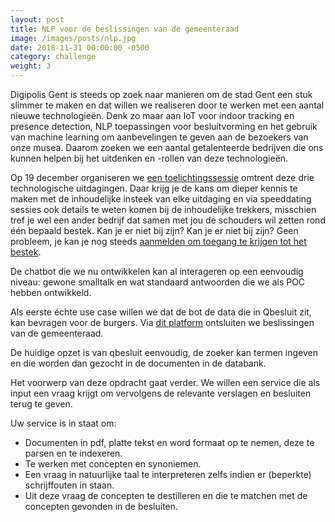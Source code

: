 ```yaml
---
layout: post                        
title: NLP voor de beslissingen van de gemeenteraad
image: /images/posts/nlp.jpg
date: 2018-11-31 00:00:00 -0500
category: challenge
weight: 3
---
```


Digipolis Gent is steeds op zoek naar manieren om de stad Gent een stuk slimmer te maken en dat willen we realiseren door te werken met een aantal nieuwe technologieën. Denk zo maar aan IoT voor indoor tracking en presence detection, NLP toepassingen voor besluitvorming en het gebruik van machine learning om aanbevelingen te geven aan de bezoekers van onze musea. Daarom zoeken we een aantal getalenteerde bedrijven die ons kunnen helpen bij het uitdenken en -rollen van deze technologieën.

Op 19 december organiseren we [een toelichtingssessie](https://digitaleinnovatiegent.eventbrite.be/) omtrent deze drie technologische uitdagingen. Daar krijg je de kans om dieper kennis te maken met de inhoudelijke insteek van elke uitdaging en via speeddating sessies ook details te weten komen bij de inhoudelijke trekkers, misschien tref je wel een ander bedrijf dat samen met jou de schouders wil zetten rond één bepaald bestek. Kan je er niet bij zijn? Kan je er niet bij zijn? Geen probleem, je kan je nog steeds [aanmelden om toegang te krijgen tot het bestek](https://goo.gl/forms/HOgYqJqnpguIKqgx1).

De chatbot die we nu ontwikkelen kan al interageren op een eenvoudig niveau: gewone smalltalk en wat standaard antwoorden die we als POC hebben ontwikkeld. 

Als eerste échte use case willen we dat de bot de data die in Qbesluit zit, kan bevragen voor de burgers. Via [dit platform](http://qbesluit.gent.be/ "qBesluit")  ontsluiten we beslissingen van de gemeenteraad. 

De huidige opzet is van qbesluit eenvoudig, de zoeker kan termen ingeven en die worden dan gezocht in de documenten in de databank.

Het voorwerp van deze opdracht gaat verder. We willen een service die als input een vraag krijgt om vervolgens de relevante verslagen en besluiten terug te geven.

Uw service is in staat om: 

- Documenten in pdf, platte tekst en word formaat op te nemen, deze te parsen en te indexeren. 
- Te werken met concepten en synoniemen.
- Een vraag in natuurlijke taal te interpreteren zelfs indien er (beperkte) schrijffouten in staan.
- Uit deze vraag de concepten te destilleren en die te matchen met de concepten gevonden in de besluiten.


 
